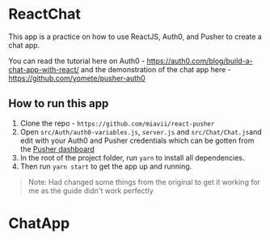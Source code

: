 # ReactChat

This app is a practice on how to use ReactJS, Auth0, and Pusher to create a chat app.

You can read the tutorial here on Auth0 - https://auth0.com/blog/build-a-chat-app-with-react/
and the demonstration of the chat app here -
https://github.com/yomete/pusher-auth0

## How to run this app

1. Clone the repo - `https://github.com/miavii/react-pusher`
2. Open `src/Auth/auth0-variables.js`, `server.js` and `src/Chat/Chat.js`and edit with your Auth0 and Pusher credentials which can be gotten from the [Pusher dashboard](https://pusher.com)
3. In the root of the project folder, run `yarn` to install all dependencies.
4. Then run `yarn start` to get the app up and running.


>Note: Had changed some things from the original to get it working for me as the guide didn't work perfectly
# ChatApp
